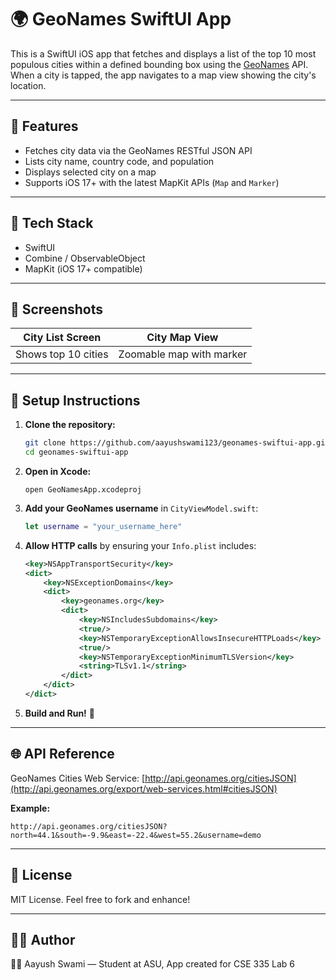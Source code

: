 # 🌍 GeoNames SwiftUI App

This is a SwiftUI iOS app that fetches and displays a list of the top 10 most populous cities within a defined bounding box using the [GeoNames](http://www.geonames.org/) API. When a city is tapped, the app navigates to a map view showing the city's location.

---

## 🚀 Features

- Fetches city data via the GeoNames RESTful JSON API
- Lists city name, country code, and population
- Displays selected city on a map
- Supports iOS 17+ with the latest MapKit APIs (`Map` and `Marker`)

---

## 🧱 Tech Stack

- SwiftUI
- Combine / ObservableObject
- MapKit (iOS 17+ compatible)

---

## 📸 Screenshots

| City List Screen    | City Map View            |
| ------------------- | ------------------------ |
| Shows top 10 cities | Zoomable map with marker |

---

## 🧪 Setup Instructions

1. **Clone the repository:**

   ```bash
   git clone https://github.com/aayushswami123/geonames-swiftui-app.git
   cd geonames-swiftui-app
   ```

2. **Open in Xcode:**

   ```
   open GeoNamesApp.xcodeproj
   ```

3. **Add your GeoNames username** in `CityViewModel.swift`:

   ```swift
   let username = "your_username_here"
   ```

4. **Allow HTTP calls** by ensuring your `Info.plist` includes:

   ```xml
   <key>NSAppTransportSecurity</key>
   <dict>
       <key>NSExceptionDomains</key>
       <dict>
           <key>geonames.org</key>
           <dict>
               <key>NSIncludesSubdomains</key>
               <true/>
               <key>NSTemporaryExceptionAllowsInsecureHTTPLoads</key>
               <true/>
               <key>NSTemporaryExceptionMinimumTLSVersion</key>
               <string>TLSv1.1</string>
           </dict>
       </dict>
   </dict>
   ```

5. **Build and Run!** 🎉

---

## 🌐 API Reference

GeoNames Cities Web Service: [http://api.geonames.org/citiesJSON](http://api.geonames.org/export/web-services.html#citiesJSON)

**Example:**

```
http://api.geonames.org/citiesJSON?north=44.1&south=-9.9&east=-22.4&west=55.2&username=demo
```

---

## 📄 License

MIT License. Feel free to fork and enhance!

---

## 🙋‍♂️ Author

👨‍💻 Aayush Swami — Student at ASU, App created for CSE 335 Lab 6

